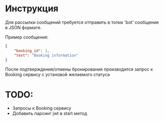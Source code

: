 # Инструкция
Для рассылки сообщений требуется отправить в топик 'bot' сообщение в JSON формате.

Пример сообщения:
```json
{
    "booking_id": 1,
    "text": "Booking information"
}
```
После подтверждения/отмены бронирования производится запрос к Booking сервису с установой желаемого статуса

# TODO:
- Запросы к Booking сервису
- Добавить парсинг jwt в start метод
